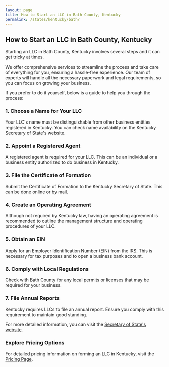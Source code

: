 ```yaml
---
layout: page
title: How to Start an LLC in Bath County, Kentucky
permalink: /states/kentucky/bath/
---
```


<h2>How to Start an LLC in Bath County, Kentucky</h2>

<p>Starting an LLC in Bath County, Kentucky involves several steps and it can get tricky at times.</p>

<p>We offer comprehensive services to streamline the process and take care of everything for you, ensuring a hassle-free experience. Our team of experts will handle all the necessary paperwork and legal requirements, so you can focus on growing your business.</p>

<p>If you prefer to do it yourself, below is a guide to help you through the process:</p>

<h3>1. Choose a Name for Your LLC</h3>
<p>Your LLC's name must be distinguishable from other business entities registered in Kentucky. You can check name availability on the Kentucky Secretary of State's website.</p>

<h3>2. Appoint a Registered Agent</h3>
<p>A registered agent is required for your LLC. This can be an individual or a business entity authorized to do business in Kentucky.</p>

<h3>3. File the Certificate of Formation</h3>
<p>Submit the Certificate of Formation to the Kentucky Secretary of State. This can be done online or by mail.</p>

<h3>4. Create an Operating Agreement</h3>
<p>Although not required by Kentucky law, having an operating agreement is recommended to outline the management structure and operating procedures of your LLC.</p>

<h3>5. Obtain an EIN</h3>
<p>Apply for an Employer Identification Number (EIN) from the IRS. This is necessary for tax purposes and to open a business bank account.</p>

<h3>6. Comply with Local Regulations</h3>
<p>Check with Bath County for any local permits or licenses that may be required for your business.</p>

<h3>7. File Annual Reports</h3>
<p>Kentucky requires LLCs to file an annual report. Ensure you comply with this requirement to maintain good standing.</p>

<p>For more detailed information, you can visit the <a href="https://www.sos.kentucky.gov/">Secretary of State's website</a>.</p>

<h3>Explore Pricing Options</h3>
<p>For detailed pricing information on forming an LLC in Kentucky, visit the <a href="{ '/new-pricing/' | relative_url }">Pricing Page</a>.</p>
